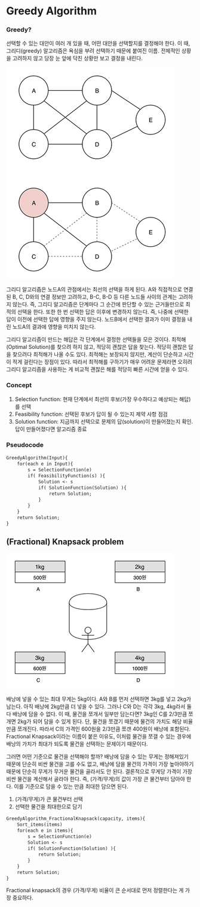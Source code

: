 # Greedy Algorithm

### Greedy?

선택할 수 있는 대안이 여러 개 있을 때, 어떤 대안을 선택할지를 결정해야 한다. 이 때, 그리디(greedy) 알고리즘은 욕심을 부려 선택하기 때문에 붙여진 이름. 전체적인 상황을 고려하지 않고 당장 눈 앞에 닥친 상황만 보고 결정을 내린다.

![greedy_algorithm](./img/greedy_algorithm.png)


그리디 알고리즘은 노드A의 관점에서는 최선의 선택을 하게 된다. A와 직접적으로 연결된 B, C, D와의 연결 정보만 고려하고, B-C, B-D 등 다른 노드들 사이의 관계는 고려하지 않는다. 즉, 그리디 알고리즘은 단계마다 그 순간에 판단할 수 있는 근거들만으로 최적의 선택을 한다.
또한 한 번 선택한 답은 이후에 변경하지 않는다. 즉, 나중에 선택한 답이 이전에 선택한 답에 영향을 주지 않는다. 노드B에서 선택한 결과가 이미 결정을 내린 노드A의 결과에 영향을 미치지 않는다.

그리디 알고리즘이 만드는 해답은 각 단계에서 결정한 선택들을 모은 것이다. 최적해(Optimal Solution)를 찾으려 하지 않고, 적당히 괜찮은 답을 찾는다. 적당히 괜찮은 답을 찾으려다 최적해가 나올 수도 있다. 최적해는 보장되지 않지만, 계산이 단순하고 시간이 적게 걸린다는 장점이 있다. 따라서 최적해를 구하기가 매우 어려운 문제라면 오히려 그리디 알고리즘을 사용하는 게 비교적 괜찮은 해를 적당히 빠른 시간에 얻을 수 있다.

### Concept

1. Selection function: 현재 단계에서 최선의 후보(가장 우수하다고 예상되는 해답)를 선택
2. Feasibility function: 선택된 후보가 답이 될 수 있는지 제약 사항 점검
3. Solution function: 지금까지 선택으로 문제의 답(solution)이 만들어졌는지 확인. 답이 만들어졌다면 알고리즘 종료



### Pseudocode
```
GreedyAlgorithm(Input){
    for(each e in Input){
        s = SelectionFunction(e)
        if( FeasibilityFunction(s) ){
            Solution <- s
            if( SolutionFunction(Solution) ){
                return Solution;
            }
        }
    }
    return Solution;
}
```


## (Fractional) Knapsack problem

![fractional_knapsack](./img/fractional_knapsack.png)

배낭에 넣을 수 있는 최대 무게는 5kg이다. A와 B를 먼저 선택하면 3kg를 넣고 2kg가 남는다. 아직 배낭에 2kg만큼 더 넣을 수 있다. 그러나 C와 D는 각각 3kg, 4kg라서 둘 다 배낭에 담을 수 없다. 이 때, 물건을 쪼개서 일부만 담는다면? 3kg인 C를 2/3만큼 쪼개면 2kg가 되어 담을 수 있게 된다. 단, 물건을 쪼갰기 때문에 물건의 가치도 해당 비율만큼 쪼개진다. 따라서 C의 가격인 600원을 2/3만큼 쪼갠 400원이 배낭에 포함된다. Fractional Knapsack이라는 이름이 붙은 이유도, 이처럼 물건을 쪼갤 수 있는 경우에 배낭의 가치가 최대가 되도록 물건을 선택하는 문제이기 때문이다. 

그러면 어떤 기준으로 물건을 선택해야 할까? 배낭에 담을 수 있는 무게는 정해져있기 때문에 단순히 비싼 물건을 고를 수도 없고, 배낭에 담을 물건의 가격이 가장 높아야하기 때문에 단순히 무게가 무거운 물건을 골라서도 안 된다. 결론적으로 무게당 가격이 가장 비싼 물건을 계산해서 골라야 한다. 즉, (가격/무게)의 값이 가장 큰 물건부터 담아야 한다. 이를 기준으로 담을 수 있는 만큼 최대한 담으면 된다.

1. (가격/무게)가 큰 물건부터 선택
2. 선택한 물건을 최대한으로 담기

```
GreedyAlgorithm_FractionalKnapsack(capacity, items){
    Sort_items(items)
    for(each e in items){
        s = SelectionFunction(e)
        Solution <- s
        if( SolutionFunction(Solution) ){
            return Solution;
        }
    }
    return Solution;
}
```
Fractional knapsack의 경우 (가격/무게) 비율이 큰 순서대로 먼저 정렬한다는 게 가장 중요하다.

